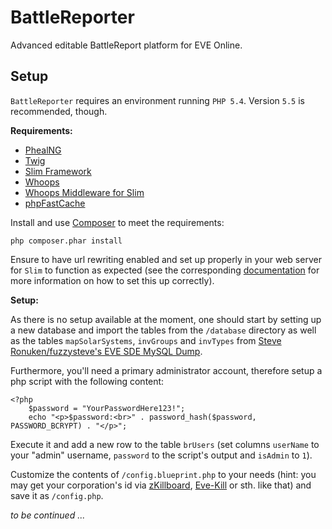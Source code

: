 # BattleReporter

Advanced editable BattleReport platform for EVE Online.

## Setup

`BattleReporter` requires an environment running `PHP 5.4`. Version `5.5` is recommended, though.

__Requirements:__

- [PhealNG](https://github.com/3rdpartyeve/phealng/)
- [Twig](http://twig.sensiolabs.org/)
- [Slim Framework](http://slimframework.com/)
- [Whoops](https://github.com/filp/whoops)
- [Whoops Middleware for Slim](https://github.com/zeuxisoo/php-slim-whoops)
- [phpFastCache](http://www.phpfastcache.com/)

Install and use [Composer](http://getcomposer.org/) to meet the requirements:

    php composer.phar install

Ensure to have url rewriting enabled and set up properly in your web server for `Slim` to function as expected (see the corresponding [documentation](https://github.com/codeguy/Slim#setup-your-web-server) for more information on how to set this up correctly).

__Setup:__

As there is no setup available at the moment, one should start by setting up a new database and import the tables from the `/database` directory as well as the tables `mapSolarSystems`, `invGroups` and `invTypes` from [Steve Ronuken/fuzzysteve's EVE SDE MySQL Dump](https://www.fuzzwork.co.uk/dump/latest/).

Furthermore, you'll need a primary administrator account, therefore setup a php script with the following content:

    <?php
        $password = "YourPasswordHere123!";
        echo "<p>$password:<br>" . password_hash($password, PASSWORD_BCRYPT) . "</p>";

Execute it and add a new row to the table `brUsers` (set columns `userName` to your "admin" username, `password` to the script's output and `isAdmin` to `1`).

Customize the contents of `/config.blueprint.php` to your needs (hint: you may get your corporation's id via [zKillboard](https://zkillboard.com), [Eve-Kill](https://beta.eve-kill.net) or sth. like that) and save it as `/config.php`.

_to be continued ..._